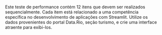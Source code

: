 Este teste de performance contém 12 itens que devem ser realizados sequencialmente. Cada item está relacionado a uma competência específica no desenvolvimento de aplicações com Streamlit. Utilize os dados provenientes do portal Data.Rio, seção turismo, e crie uma interface atraente para exibi-los. 